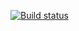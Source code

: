 [![Build status](https://ci.appveyor.com/api/projects/status/6ulfgnqogtbp1qnw?svg=true)](https://ci.appveyor.com/project/Olga-Ryzhova/timeline)


